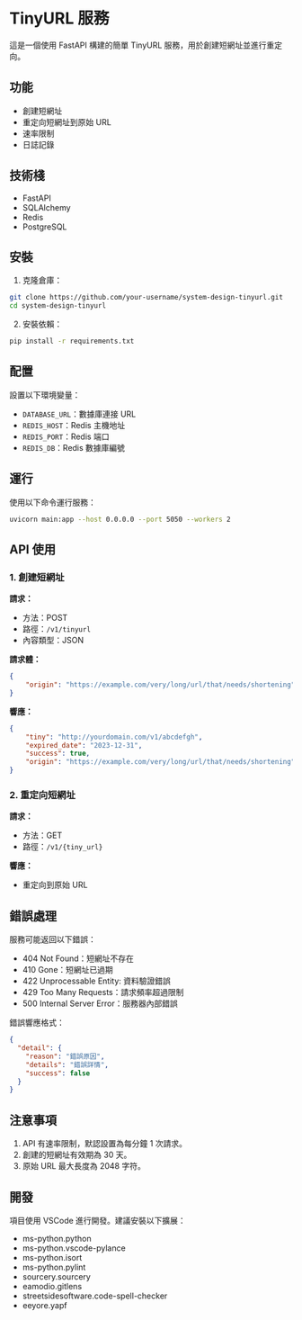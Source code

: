 # TinyURL 服務

這是一個使用 FastAPI 構建的簡單 TinyURL 服務，用於創建短網址並進行重定向。

## 功能

- 創建短網址
- 重定向短網址到原始 URL
- 速率限制
- 日誌記錄

## 技術棧

- FastAPI
- SQLAlchemy
- Redis
- PostgreSQL

## 安裝

1. 克隆倉庫：
```bash
git clone https://github.com/your-username/system-design-tinyurl.git
cd system-design-tinyurl
```

2. 安裝依賴：
```bash
pip install -r requirements.txt
```

## 配置

設置以下環境變量：

- `DATABASE_URL`：數據庫連接 URL
- `REDIS_HOST`：Redis 主機地址
- `REDIS_PORT`：Redis 端口
- `REDIS_DB`：Redis 數據庫編號

## 運行

使用以下命令運行服務：
```bash
uvicorn main:app --host 0.0.0.0 --port 5050 --workers 2
```

## API 使用

### 1. 創建短網址

**請求：**

- 方法：POST
- 路徑：`/v1/tinyurl`
- 內容類型：JSON

**請求體：**
```json
{
    "origin": "https://example.com/very/long/url/that/needs/shortening"
}
```

**響應：**
```json
{
    "tiny": "http://yourdomain.com/v1/abcdefgh",
    "expired_date": "2023-12-31",
    "success": true,
    "origin": "https://example.com/very/long/url/that/needs/shortening"
}
```

### 2. 重定向短網址

**請求：**

- 方法：GET
- 路徑：`/v1/{tiny_url}`

**響應：**

- 重定向到原始 URL

## 錯誤處理

服務可能返回以下錯誤：

- 404 Not Found：短網址不存在
- 410 Gone：短網址已過期
- 422 Unprocessable Entity: 資料驗證錯誤
- 429 Too Many Requests：請求頻率超過限制
- 500 Internal Server Error：服務器內部錯誤

錯誤響應格式：

```json
{
  "detail": {
    "reason": "錯誤原因",
    "details": "錯誤詳情",
    "success": false
  }
}
```

## 注意事項

1. API 有速率限制，默認設置為每分鐘 1 次請求。
2. 創建的短網址有效期為 30 天。
3. 原始 URL 最大長度為 2048 字符。

## 開發

項目使用 VSCode 進行開發。建議安裝以下擴展：

- ms-python.python
- ms-python.vscode-pylance
- ms-python.isort
- ms-python.pylint
- sourcery.sourcery
- eamodio.gitlens
- streetsidesoftware.code-spell-checker
- eeyore.yapf

